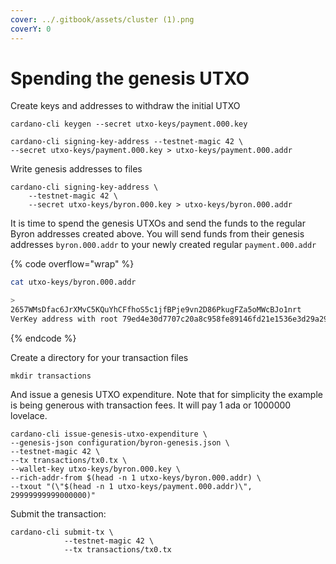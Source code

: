 ```yaml
---
cover: ../.gitbook/assets/cluster (1).png
coverY: 0
---
```


# Spending the genesis UTXO

Create keys and addresses to withdraw the initial UTXO

```
cardano-cli keygen --secret utxo-keys/payment.000.key
```

```
cardano-cli signing-key-address --testnet-magic 42 \
--secret utxo-keys/payment.000.key > utxo-keys/payment.000.addr
```

Write genesis addresses to files  

```
cardano-cli signing-key-address \
    --testnet-magic 42 \
    --secret utxo-keys/byron.000.key > utxo-keys/byron.000.addr
```

It is time to spend the genesis UTXOs and send the funds to the regular Byron addresses created above. You will send funds from their genesis addresses `byron.000.addr` to your newly created regular `payment.000.addr`

{% code overflow="wrap" %}
```bash
cat utxo-keys/byron.000.addr

>
2657WMsDfac6JrXMvC5KQuYhCFfhoS5c1jfBPje9vn2D86PkugFZa5oMWcBJo1nrt
VerKey address with root 79ed4e30d7707c20a8c958fe89146fd21e1536e3d29a29e0131deabf, attributes: AddrAttributes { derivation path: {} }
```
{% endcode %}

Create a directory for your transaction files

```
mkdir transactions
```

And issue a genesis UTXO expenditure. Note that for simplicity the example is being generous with transaction fees. It will pay 1 ada or 1000000 lovelace.  

```
cardano-cli issue-genesis-utxo-expenditure \
--genesis-json configuration/byron-genesis.json \
--testnet-magic 42 \
--tx transactions/tx0.tx \
--wallet-key utxo-keys/byron.000.key \
--rich-addr-from $(head -n 1 utxo-keys/byron.000.addr) \
--txout "(\"$(head -n 1 utxo-keys/payment.000.addr)\", 29999999999000000)"
```

Submit the transaction:

```
cardano-cli submit-tx \
            --testnet-magic 42 \
            --tx transactions/tx0.tx
```
